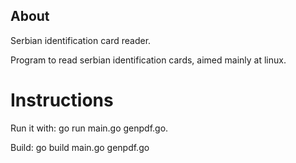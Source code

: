 ## About
Serbian identification card reader.

Program to read serbian identification cards, aimed mainly at linux.


# Instructions

Run it with: go run main.go genpdf.go.

Build: go build main.go genpdf.go 
